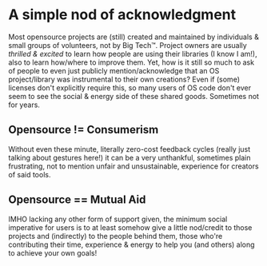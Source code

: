 # A simple nod of acknowledgment

Most opensource projects are (still) created and maintained by individuals &
small groups of volunteers, not by Big Tech™. Project owners are usually
_thrilled & excited_ to learn how people are using their libraries (I know I
am!), also to learn how/where to improve them. Yet, how is it still so much to
ask of people to even just publicly mention/acknowledge that an OS
project/library was instrumental to their own creations? Even if (some) licenses
don't explicitly require this, so many users of OS code don't ever seem to see
the social & energy side of these shared goods. Sometimes not for years.

## Opensource != Consumerism

Without even these minute, literally zero-cost feedback cycles (really just
talking about gestures here!) it can be a very unthankful, sometimes plain
frustrating, not to mention unfair and unsustainable, experience for creators of
said tools.

## Opensource == Mutual Aid

IMHO lacking any other form of support given, the minimum social imperative for
users is to at least somehow give a little nod/credit to those projects and
(indirectly) to the people behind them, those who're contributing their time,
experience & energy to help you (and others) along to achieve your own goals!
